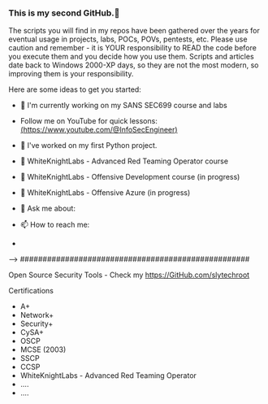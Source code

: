 ### This is my second GitHub.👋

The scripts you will find in my repos have been gathered over the years for eventual usage in projects, labs, POCs, POVs, pentests, etc. Please use caution and remember - it is YOUR responsibility to READ the code before you execute them and you decide how you use them.
Scripts and articles date back to Windows 2000-XP days, so they are not the most modern, so improving them is your responsibility. 


Here are some ideas to get you started:
- 🔭 I'm currently working on my SANS SEC699 course and labs <BR>
-  Follow me on YouTube for quick lessons:<BR>
[(https://www.youtube.com/@InfoSecEngineer)](https://www.youtube.com/@InfoSecEngineer)



- 🔭 I've worked on my first Python project.
- 🌱 WhiteKnightLabs - Advanced Red Teaming Operator course
- 👯 WhiteKnightLabs - Offensive Development course (in progress)
- 🤔 WhiteKnightLabs - Offensive Azure (in progress)
- 💬 Ask me about: <something>
- 📫 How to reach me: <sign up for my small YouTube channel>
- 
-->
###################################################

Open Source Security Tools
    - Check my https://GitHub.com/slytechroot
    
Certifications
   - A+
   - Network+
   - Security+
   - CySA+
   - OSCP
   - MCSE (2003)
   - SSCP
   - CCSP
   - WhiteKnightLabs - Advanced Red Teaming Operator
   - ....
   - .... 

